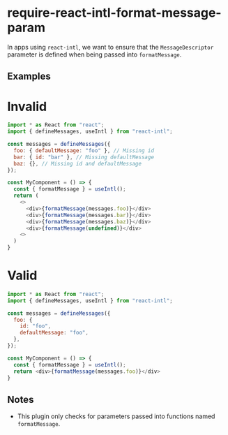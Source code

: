 # require-react-intl-format-message-param

In apps using `react-intl`, we want to ensure that the `MessageDescriptor` parameter is defined when being passed
into `formatMessage`.

## Examples
# Invalid
```javascript
import * as React from "react";
import { defineMessages, useIntl } from "react-intl";

const messages = defineMessages({
  foo: { defaultMessage: "foo" }, // Missing id
  bar: { id: "bar" }, // Missing defaultMessage
  baz: {}, // Missing id and defaultMessage
});

const MyComponent = () => {
  const { formatMessage } = useIntl();
  return (
    <>
      <div>{formatMessage(messages.foo)}</div>
      <div>{formatMessage(messages.bar)}</div>
      <div>{formatMessage(messages.baz)}</div>
      <div>{formatMessage(undefined)}</div>
    <>
  )
}
```

# Valid
```javascript
import * as React from "react";
import { defineMessages, useIntl } from "react-intl";

const messages = defineMessages({
  foo: {
    id: "foo",
    defaultMessage: "foo",
  },
});

const MyComponent = () => {
  const { formatMessage } = useIntl();
  return <div>{formatMessage(messages.foo)}</div>
}
```

## Notes

- This plugin only checks for parameters passed into functions named `formatMessage`.
